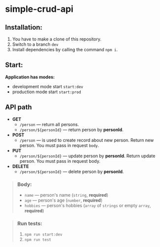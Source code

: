 # simple-crud-api

## Installation:
1. You have to make a clone of this repository.
2. Switch to a branch `dev`
3. Install dependencies by calling the command `npm i`.

## Start:
**Application has modes:**
* development mode start `start:dev`
* production mode start `start:prod`

## API path
* **GET**
    * `/person` &mdash; return all persons.
    * `/person/${personId}` &mdash; return person by **personId**.
* **POST**
  * `/person` &mdash; is used to create record about new person. Return new person. You must pass in request `body`.
* **PUT**
  * `/person/${personId}` &mdash; update person by **personId**. Return update person. You must pass in request body.
* **DELETE**
  * `/person/${personId}` &mdash; delete person by **personId**.

> ### Body:
> * `name` — person's name (`string`, **required**)
> * `age` — person's age (`number`, **required**)
> * `hobbies` — person's hobbies (`array` of `strings` or empty `array`, **required**)

> ### Run tests:
> 1. `npm run start:dev`
> 2. `npm run test`
